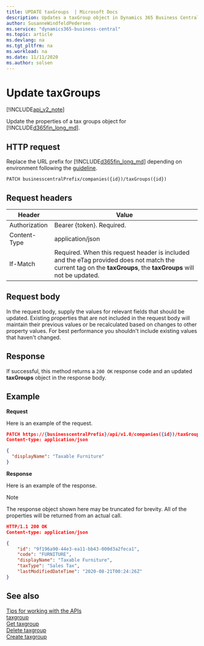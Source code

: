```yaml
---
title: UPDATE taxGroups  | Microsoft Docs
description: Updates a taxGroup object in Dynamics 365 Business Central.
author: SusanneWindfeldPedersen
ms.service: "dynamics365-business-central"
ms.topic: article
ms.devlang: na
ms.tgt_pltfrm: na
ms.workload: na
ms.date: 11/11/2020
ms.author: solsen
---
```


# Update taxGroups

[!INCLUDE[api_v2_note](../../includes/api_v2_note.md)]

Update the properties of a tax groups object for [!INCLUDE[d365fin_long_md](../../includes/d365fin_long_md.md)].

## HTTP request
Replace the URL prefix for [!INCLUDE[d365fin_long_md](../../includes/d365fin_long_md.md)] depending on environment following the [guideline](../../v1.0/endpoints-apis-for-dynamics.md).
```
PATCH businesscentralPrefix/companies({id})/taxGroups({id})
```

## Request headers

|Header|Value|
|------|-----|
|Authorization |Bearer {token}. Required.|
|Content-Type  |application/json|
|If-Match      |Required. When this request header is included and the eTag provided does not match the current tag on the **taxGroups**, the **taxGroups** will not be updated. |

## Request body
In the request body, supply the values for relevant fields that should be updated. Existing properties that are not included in the request body will maintain their previous values or be recalculated based on changes to other property values. For best performance you shouldn't include existing values that haven't changed.

## Response
If successful, this method returns a ```200 OK``` response code and an updated **taxGroups** object in the response body.

## Example

**Request**

Here is an example of the request.
```json
PATCH https://{businesscentralPrefix}/api/v1.0/companies({id})/taxGroups({id})
Content-type: application/json

{
  "displayName": "Taxable Furniture"
}
```

**Response**

Here is an example of the response. 

> [!NOTE]  
>   The response object shown here may be truncated for brevity. All of the properties will be returned from an actual call.

```json
HTTP/1.1 200 OK
Content-type: application/json

{
    "id": "9f196a90-44e3-ea11-bb43-000d3a2feca1",
    "code": "FURNITURE",
    "displayName": "Taxable Furniture",
    "taxType": "Sales Tax",
    "lastModifiedDateTime": "2020-08-21T00:24:26Z"
}
```


## See also
[Tips for working with the APIs](/dynamics365/business-central/dev-itpro/developer/devenv-connect-apps-tips)    
[taxgroup](../resources/dynamics_taxgroup.md)    
[Get taxgroup](dynamics_taxgroup_Get.md)    
[Delete taxgroup](dynamics_taxgroup_Delete.md)    
[Create taxgroup](dynamics_taxgroup_Create.md)    
